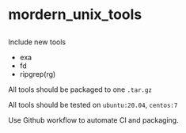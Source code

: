 # mordern_unix_tools


## 

Include new tools


- exa
- fd
- ripgrep(rg)


All tools should be packaged to one `.tar.gz`

All tools should be tested on `ubuntu:20.04`, `centos:7`

Use Github workflow to automate CI and packaging.


